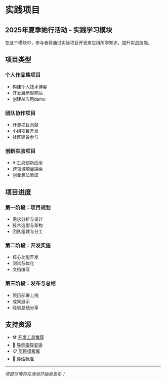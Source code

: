 # 实践项目

## 2025年夏季她行活动 - 实践学习模块

在这个模块中，参与者将通过实际项目开发来应用所学知识，提升实战技能。

## 项目类型

### 个人作品集项目
- 构建个人技术博客
- 开发展示型网站
- 创建AI应用demo

### 团队协作项目
- 开源项目贡献
- 小组项目开发
- 社区建设参与

### 创新实验项目
- AI工具创新应用
- 跨领域项目探索
- 创业想法验证

## 项目进度

### 第一阶段：项目规划
- 需求分析与设计
- 技术选型与架构
- 团队组建与分工

### 第二阶段：开发实施
- 核心功能开发
- 测试与优化
- 文档编写

### 第三阶段：发布与总结
- 项目部署上线
- 成果展示
- 经验总结分享

## 支持资源

- 🛠️ [开发工具推荐](#)
- 👥 [导师指导安排](#)
- 📋 [项目模板库](#)
- 🎯 [评估标准](#)

---

*项目详情将在活动开始后发布！* 